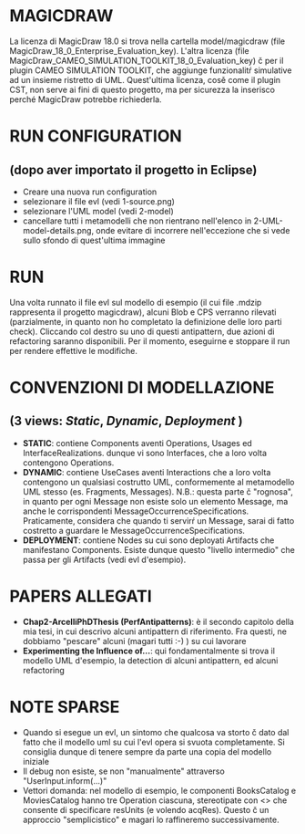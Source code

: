 # MAGICDRAW
La licenza di MagicDraw 18.0 si trova nella cartella model/magicdraw (file MagicDraw_18_0_Enterprise_Evaluation_key). L'altra licenza (file MagicDraw_CAMEO_SIMULATION_TOOLKIT_18_0_Evaluation_key) č per il plugin CAMEO SIMULATION TOOLKIT, che aggiunge funzionalitŕ simulative ad un insieme ristretto di UML. Quest'ultima licenza, cosě come il plugin CST, non serve ai fini di questo progetto, ma per sicurezza la inserisco perché MagicDraw potrebbe richiederla.

# RUN CONFIGURATION 
## (dopo aver importato il progetto in Eclipse)
- Creare una nuova run configuration
- selezionare il file evl (vedi 1-source.png)
- selezionare l'UML model (vedi 2-model)
- cancellare tutti i metamodelli che non rientrano nell'elenco in 2-UML-model-details.png, onde evitare di incorrere nell'eccezione che si vede sullo sfondo di quest'ultima immagine

# RUN
Una volta runnato il file evl sul modello di esempio (il cui file .mdzip rappresenta il progetto magicdraw), alcuni Blob e CPS verranno rilevati (parzialmente, in quanto non ho completato la definizione delle loro parti check). Cliccando col destro su uno di questi antipattern, due azioni di refactoring saranno disponibili. Per il momento, eseguirne e stoppare il run per rendere effettive le modifiche.

# CONVENZIONI DI MODELLAZIONE
## (3 views: _Static_, _Dynamic_, _Deployment_ )
- **STATIC**: contiene Components aventi Operations, Usages ed InterfaceRealizations. dunque vi sono Interfaces, che a loro volta contengono Operations.
- **DYNAMIC**: contiene UseCases aventi Interactions che a loro volta contengono un qualsiasi costrutto UML, conformemente al metamodello UML stesso (es. Fragments, Messages). N.B.: questa parte č "rognosa", in quanto per ogni Message non esiste solo un elemento Message, ma anche le corrispondenti MessageOccurrenceSpecifications. Praticamente, considera che quando ti servirŕ un Message, sarai di fatto costretto a guardare le MessageOccurrenceSpecifications. 
- **DEPLOYMENT**: contiene Nodes su cui sono deployati Artifacts che manifestano Components. Esiste dunque questo "livello intermedio" che passa per gli Artifacts (vedi evl d'esempio). 

# PAPERS ALLEGATI
- **Chap2-ArcelliPhDThesis (PerfAntipatterns)**: è il secondo capitolo della mia tesi, in cui descrivo alcuni antipattern di riferimento. Fra questi, ne dobbiamo "pescare" alcuni (magari tutti :-) ) su cui lavorare
- **Experimenting the Influence of...**: qui fondamentalmente si trova il modello UML d'esempio, la detection di alcuni antipattern, ed alcuni refactoring

# NOTE SPARSE
- Quando si esegue un evl, un sintomo che qualcosa va storto č dato dal fatto che il modello uml su cui l'evl opera si svuota completamente. Si consiglia dunque di tenere sempre da parte una copia del modello iniziale
- Il debug non esiste, se non "manualmente" attraverso "UserInput.inform(...)"
- Vettori domanda: nel modello di esempio, le componenti BooksCatalog e MoviesCatalog hanno tre Operation ciascuna, stereotipate con <<GaAcqStep>> che consente di specificare resUnits (e volendo acqRes). Questo č un approccio "semplicistico" e magari lo raffineremo successivamente.